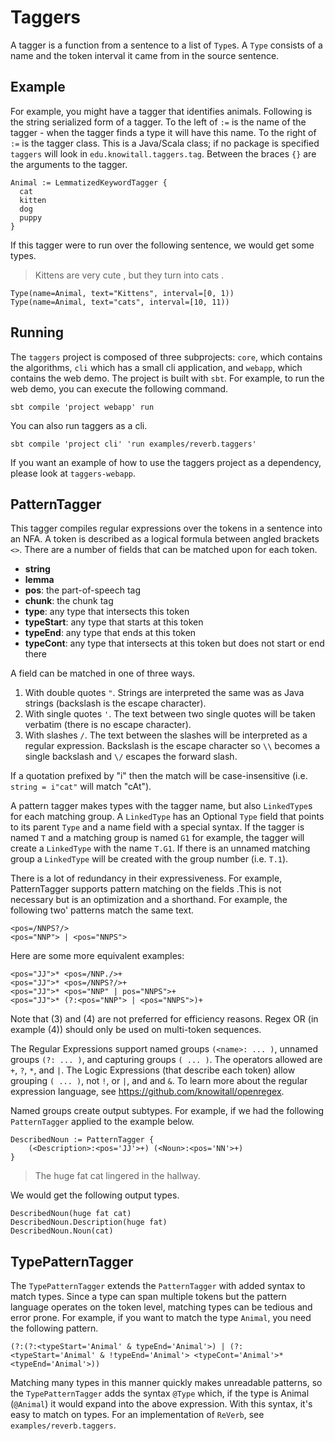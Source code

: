 # Taggers

A tagger is a function from a sentence to a list of `Type`s.  A `Type`
consists of a name and the token interval it came from in the source
sentence.

## Example

For example, you might have a tagger that identifies animals.  Following is the
string serialized form of a tagger.  To the left of `:=` is the name of the
tagger - when the tagger finds a type it will have this name.  To the
right of `:=` is the tagger class.  This is a Java/Scala class; if no package
is specified `taggers` will look in `edu.knowitall.taggers.tag`.  Between the
braces `{}` are the arguments to the tagger.

```
Animal := LemmatizedKeywordTagger {
  cat
  kitten
  dog
  puppy
}
```

If this tagger were to run over the following sentence, we would get some
types.

> Kittens are very cute , but they turn into cats .

```
Type(name=Animal, text="Kittens", interval=[0, 1))
Type(name=Animal, text="cats", interval=[10, 11))
```


## Running

The `taggers` project is composed of three subprojects: `core`, which contains
the algorithms, `cli` which has a small cli application, and `webapp`, which
contains the web demo.  The project is built with `sbt`.  For example, to run
the web demo, you can execute the following command.

```
sbt compile 'project webapp' run
```

You can also run taggers as a cli.

```
sbt compile 'project cli' 'run examples/reverb.taggers'
```

If you want an example of how to use the taggers project as a dependency,
please look at `taggers-webapp`.

## PatternTagger

This tagger compiles regular expressions over the tokens in a sentence into an
NFA.  A token is described as a logical formula between angled brackets `<>`.
There are a number of fields that can be matched upon for each token.

* __string__
* __lemma__
* __pos__: the part-of-speech tag
* __chunk__: the chunk tag
* __type__: any type that intersects this token
* __typeStart__: any type that starts at this token
* __typeEnd__: any type that ends at this token
* __typeCont__: any type that intersects at this token but does not start or end there

A field can be matched in one of three ways.

1.  With double quotes `"`.  Strings are interpreted the same was as Java strings (backslash is the escape character).
2.  With single quotes `'`.  The text between two single quotes will be taken verbatim (there is no escape character).
3.  With slashes `/`.  The text between the slashes will be interpreted as a
    regular expression.  Backslash is the escape character so `\\` becomes a single
    backslash and `\/` escapes the forward slash.

If a quotation prefixed by "i" then the match will be case-insensitive (i.e.
`string = i"cat"` will match "cAt").

A pattern tagger makes types with the tagger name, but also `LinkedType`s for
each matching group. A `LinkedType` has an Optional `Type` field that points to
its parent `Type` and a name field with a special syntax. If the tagger is
named `T` and a matching group is named `G1` for example, the tagger will
create a `LinkedType` with the name `T.G1`.  If there is an unnamed matching
group a `LinkedType` will be created with the group number (i.e. `T.1`).

There is a lot of redundancy in their expressiveness. For example,
PatternTagger supports pattern matching on the fields .This is not necessary
but is an optimization and a shorthand.  For example, the following two'
patterns match the same text.

```
<pos=/NNPS?/>
<pos="NNP"> | <pos="NNPS">
```

Here are some more equivalent examples:

```
<pos="JJ">* <pos=/NNP./>+
<pos="JJ">* <pos=/NNPS?/>+
<pos="JJ">* <pos="NNP" | pos="NNPS">+
<pos="JJ">* (?:<pos="NNP"> | <pos="NNPS">)+
```

Note that (3) and (4) are not preferred for efficiency reasons. Regex OR
(in example (4)) should only be used on multi-token sequences.

The Regular Expressions support named groups `(<name>: ... )`, unnamed
groups `(?: ... )`, and capturing groups `( ... )`. The operators allowed are
`+`, `?`, `*`, and `|`. The Logic Expressions (that describe each token) allow
grouping `( ... )`, not `!`, or `|`, and and `&`.  To learn more about
the regular expression language, see https://github.com/knowitall/openregex.

Named groups create output subtypes.  For example, if we had the following
`PatternTagger` applied to the example below.

```
DescribedNoun := PatternTagger {
    (<Description>:<pos='JJ'>+) (<Noun>:<pos='NN'>+)
}
```

> The huge fat cat lingered in the hallway.

We would get the following output types.

```
DescribedNoun(huge fat cat)
DescribedNoun.Description(huge fat)
DescribedNoun.Noun(cat)
```

## TypePatternTagger

The `TypePatternTagger` extends the `PatternTagger` with added syntax to match
types.  Since a type can span multiple tokens but the pattern language operates
on the token level, matching types can be tedious and error prone.  For
example, if you want to match the type `Animal`, you need the following
pattern.

```
(?:(?:<typeStart='Animal' & typeEnd='Animal'>) | (?: <typeStart='Animal' & !typeEnd='Animal'> <typeCont='Animal'>* <typeEnd='Animal'>))
```

Matching many types in this manner quickly makes unreadable patterns, so the
`TypePatternTagger` adds the syntax `@Type` which, if the type is Animal
(`@Animal`) it would expand into the above expression.  With this syntax, it's
easy to match on types.  For an implementation of `ReVerb`, see
`examples/reverb.taggers`.
